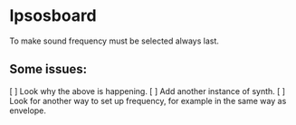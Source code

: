 # Ipsosboard
To make sound frequency must be selected always last.

## Some issues:
[ ] Look why the above is happening.
[ ] Add another instance of synth.
[ ] Look for another way to set up frequency, for example in the same way as envelope.
